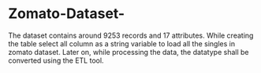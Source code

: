 # Zomato-Dataset-
The dataset contains around 9253 records and 17 attributes. While creating the table select all column as a string variable to load all the singles in zomato dataset. Later on, while processing the data, the datatype shall be converted using the ETL tool.
